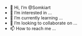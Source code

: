 - 👋 Hi, I’m @Somkiart
- 👀 I’m interested in ...
- 🌱 I’m currently learning ...
- 💞️ I’m looking to collaborate on ...
- 📫 How to reach me ...

<!---
Somkiart/Somkiart is a ✨ special ✨ repository because its `README.md` (this file) appears on your GitHub profile.
You can click the Preview link to take a look at your changes.
--->
